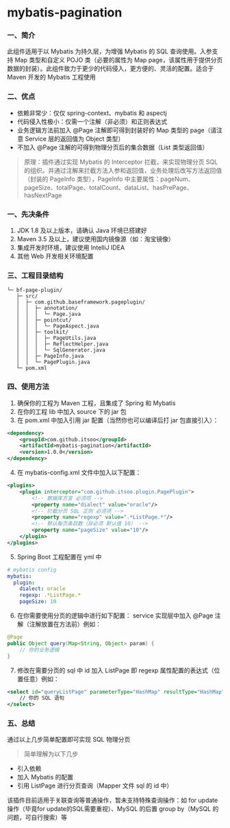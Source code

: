 # mybatis-pagination

### 一、简介

此组件适用于以 Mybatis 为持久层，为增强 Mybatis 的 SQL 查询使用。入参支持 Map 类型和自定义 POJO 类（必要的属性为 Map page，该属性用于提供分页数据的封装）。此组件致力于更少的代码侵入，更方便的、灵活的配置。适合于 Maven 开发的 Mybatis 工程使用

### 二、优点

* 依赖非常少：仅仅 spring-context、mybatis 和 aspectj
* 代码侵入性极小：仅需一个注解（非必须）和正则表达式
* 业务逻辑方法前加入 @Page 注解即可得到封装好的 Map 类型的 page（请注意 Service 层的返回值为 Object 类型）
* 不加入 @Page 注解的可得到物理分页后的集合数据（List 类型返回值）

> 原理：插件通过实现 Mybatis 的 Interceptor 拦截，来实现物理分页 SQL 的组织。并通过注解来拦截方法入参和返回值，业务处理后改写方法返回值（封装的 PageInfo 类型），PageInfo 中主要属性：pageNum、pageSize、totalPage、totalCount、dataList、hasPrePage、hasNextPage

### 一、先决条件

1. JDK 1.8 及以上版本，请确认 Java 环境已搭建好
2. Maven 3.5 及以上，建议使用国内镜像源（如：淘宝镜像）
3. 集成开发时环境，建议使用 IntelliJ IDEA
4. 其他 Web 开发相关环境配置

### 三、工程目录结构

```
└─ bf-page-plugin/
   ├─ src/
   │  ├─ com.github.baseframework.pageplugin/
   │  │  ├─ annotation/
   │  │  │  └─ Page.java
   │  │  ├─ pointcut/
   │  │  │  └─ PageAspect.java
   │  │  ├─ toolkit/
   │  │  │  ├─ PageUtils.java
   │  │  │  ├─ ReflectHelper.java
   │  │  │  └─ SqlGenerator.java
   │  │  ├─ PageInfo.java
   │  │  └─ PagePlugin.java
   └─ pom.xml
```

### 四、使用方法

1. 确保你的工程为 Maven 工程，且集成了 Spring 和 Mybatis
2. 在你的工程 lib 中加入 source 下的 jar 包
3. 在 pom.xml 中加入引用 jar 配置（当然你也可以编译后打 jar 包直接引入）：

```xml
<dependency>
    <groupId>com.github.itsoo</groupId>
    <artifactId>mybatis-pagination</artifactId>
    <version>1.0.0</version>
</dependency>
```

4. 在 mybatis-config.xml 文件中加入以下配置：

```xml
<plugins>
    <plugin interceptor="com.github.itsoo.plugin.PagePlugin">
        <!-- 数据库方言 必须项 -->
        <property name="dialect" value="oracle"/>
        <!-- 拦截分页 SQL 正则 必须项 -->
        <property name="regexp" value=".*ListPage.*"/>
        <!-- 默认每页条目数（非必须 默认值 10） -->
        <property name="pageSize" value="10"/>
    </plugin>
</plugins>
```

5. Spring Boot 工程配置在 yml 中

```yaml
# mybatis config
mybatis:
  plugin:
    dialect: oracle
    regexp: .*ListPage.*
    pageSize: 10
```

6. 在你需要使用分页的逻辑中进行如下配置：
service 实现层中加入 @Page 注解（注解放置在方法前）例如：

```java
@Page
public Object query(Map<String, Object> param) {
    // 你的业务逻辑
}
```

7. 修改在需要分页的 sql 中 id 加入 ListPage 即 regexp 属性配置的表达式（位置任意）例如：

```xml
<select id="queryListPage" parameterType="HashMap" resultType="HashMap">
    // 你的 SQL 语句
</select>
```

### 五、总结

通过以上几步简单配置即可实现 SQL 物理分页

> 简单理解为以下几步

* 引入依赖
* 加入 Mybatis 的配置
* 引用 ListPage 进行分页查询（Mapper 文件 sql 的 id 中）

该插件目前适用于关联查询等普通操作，暂未支持特殊查询操作：如 for update 操作（毕竟for update的SQL需要重视）、MySQL 的后置 group by（MySQL 的问题，可自行搜索）等
